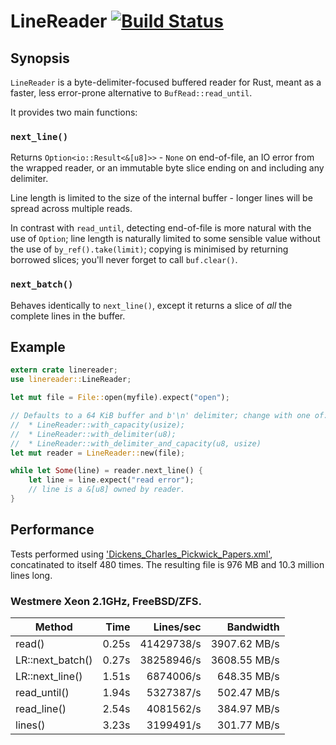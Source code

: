 # LineReader [![Build Status](https://travis-ci.org/Freaky/rust-linereader.svg?branch=master)](https://travis-ci.org/Freaky/rust-linereader)

## Synopsis

`LineReader` is a byte-delimiter-focused buffered reader for Rust, meant as a
faster, less error-prone alternative to `BufRead::read_until`.

It provides two main functions:


### `next_line()`

Returns `Option<io::Result<&[u8]>>` - `None` on end-of-file, an IO error from the
wrapped reader, or an immutable byte slice ending on and including any delimiter.

Line length is limited to the size of the internal buffer - longer lines will be
spread across multiple reads.

In contrast with `read_until`, detecting end-of-file is more natural with the
use of `Option`; line length is naturally limited to some sensible value without
the use of `by_ref().take(limit)`; copying is minimised by returning borrowed
slices; you'll never forget to call `buf.clear()`.


### `next_batch()`

Behaves identically to `next_line()`, except it returns a slice of *all* the
complete lines in the buffer.


## Example

```rust
extern crate linereader;
use linereader::LineReader;

let mut file = File::open(myfile).expect("open");

// Defaults to a 64 KiB buffer and b'\n' delimiter; change with one of:
//  * LineReader::with_capacity(usize);
//  * LineReader::with_delimiter(u8);
//  * LineReader::with_delimiter_and_capacity(u8, usize)
let mut reader = LineReader::new(file);

while let Some(line) = reader.next_line() {
    let line = line.expect("read error");
    // line is a &[u8] owned by reader.
}
```

## Performance

Tests performed using ['Dickens_Charles_Pickwick_Papers.xml'](http://hur.st/Dickens_Charles_Pickwick_Papers.xml.xz),
concatinated to itself 480 times.  The resulting file is 976 MB and 10.3 million lines long.

### Westmere Xeon 2.1GHz, FreeBSD/ZFS.

| Method           |  Time   |  Lines/sec  |   Bandwidth   |
|------------------|--------:|------------:|--------------:|
| read()           |   0.25s |  41429738/s |  3907.62 MB/s |
| LR::next_batch() |   0.27s |  38258946/s |  3608.55 MB/s |
| LR::next_line()  |   1.51s |   6874006/s |   648.35 MB/s |
| read_until()     |   1.94s |   5327387/s |   502.47 MB/s |
| read_line()      |   2.54s |   4081562/s |   384.97 MB/s |
| lines()          |   3.23s |   3199491/s |   301.77 MB/s |
